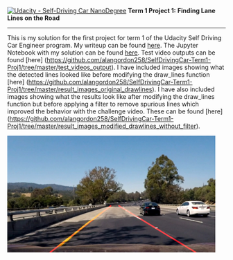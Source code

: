 
[![Udacity - Self-Driving Car NanoDegree](https://s3.amazonaws.com/udacity-sdc/github/shield-carnd.svg)](http://www.udacity.com/drive) 
**Term 1 Project 1:** 
**Finding Lane Lines on the Road** 

---

This is my solution for the first project for term 1 of the Udacity Self Driving Car Engineer program. My writeup can be found [here](https://github.com/alangordon258/SelfDrivingCar-Term1-Proj1/blob/master/writeup_alangordon.md). The Jupyter Notebook with my solution can be found [here](https://github.com/alangordon258/SelfDrivingCar-Term1-Proj1/blob/master/P1.ipynb).  Test video outputs can be found [here] (https://github.com/alangordon258/SelfDrivingCar-Term1-Proj1/tree/master/test_videos_output). I have included images showing what the detected lines looked like before modifying the draw_lines function [here] (https://github.com/alangordon258/SelfDrivingCar-Term1-Proj1/tree/master/result_images_original_drawlines). I have also included images showing what the results look like after modifying the draw_lines function but before applying a filter to remove spurious lines which improved the behavior with the challenge video. These can be found [here] (https://github.com/alangordon258/SelfDrivingCar-Term1-Proj1/tree/master/result_images_modified_drawlines_without_filter).

<img src="result_images/challenge3.jpg" width="480" alt="Combined Image" />






